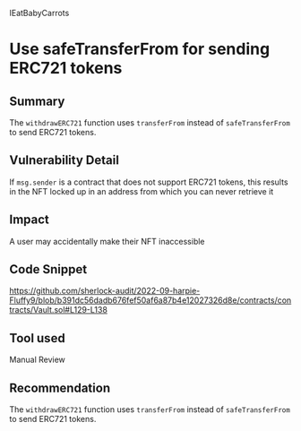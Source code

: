 IEatBabyCarrots
# Use safeTransferFrom for sending ERC721 tokens

## Summary
The `withdrawERC721` function uses `transferFrom` instead of `safeTransferFrom` to send ERC721 tokens. 

## Vulnerability Detail
If `msg.sender` is a contract that does not support ERC721 tokens, this results in the NFT locked up in an address from which you can never retrieve it

## Impact
A user may accidentally make their NFT inaccessible

## Code Snippet
https://github.com/sherlock-audit/2022-09-harpie-Fluffy9/blob/b391dc56dadb676fef50af6a87b4e12027326d8e/contracts/contracts/Vault.sol#L129-L138

## Tool used

Manual Review

## Recommendation
The `withdrawERC721` function uses `transferFrom` instead of `safeTransferFrom` to send ERC721 tokens. 
